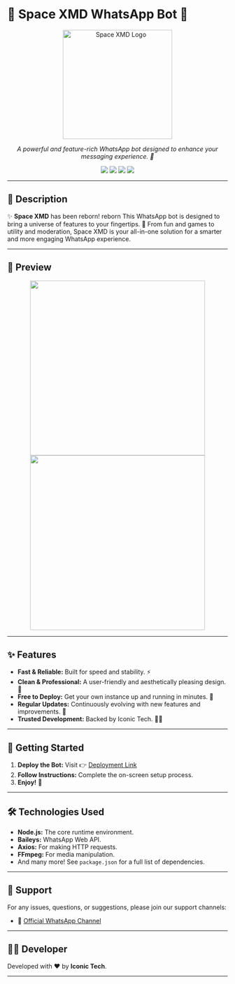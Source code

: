# 🚀 Space XMD WhatsApp Bot 🤖

<p align="center">
  <img src="https://raw.githubusercontent.com/saeedx302/space-xmd/main/SpaceMedia/spacelogo.jpg" width="250" alt="Space XMD Logo"/>
</p>

<p align="center">
  <i>A powerful and feature-rich WhatsApp bot designed to enhance your messaging experience. 🌌</i>
</p>

<p align="center">
  <img src="https://img.shields.io/badge/Status-Under_Maintenance-orange?style=for-the-badge&logo=rocket"/>
  <img src="https://img.shields.io/badge/Version-1.0.0-blue?style=for-the-badge&logo=whatsapp"/>
  <img src="https://img.shields.io/github/license/saeedx302/space-xmd?style=for-the-badge&logo=github"/>
  <img src="https://img.shields.io/badge/Developed_By-Iconic_Tech-purple?style=for-the-badge"/>
</p>

---

## 📖 Description

✨ **Space XMD** has been reborn!  reborn This WhatsApp bot is designed to bring a universe of features to your fingertips. 🌠 From fun and games to utility and moderation, Space XMD is your all-in-one solution for a smarter and more engaging WhatsApp experience.

---

## 📸 Preview

<p align="center">
  <img src="https://files.catbox.moe/9gz0cx.jpg" width="400"/>
  <img src="https://files.catbox.moe/88y517.jpg" width="400"/>
</p>

---

## ✨ Features

-   **Fast & Reliable:** Built for speed and stability. ⚡
-   **Clean & Professional:** A user-friendly and aesthetically pleasing design. 🎨
-   **Free to Deploy:** Get your own instance up and running in minutes. 💸
-   **Regular Updates:** Continuously evolving with new features and improvements. 🔄
-   **Trusted Development:** Backed by Iconic Tech. 👨‍💻

---

## 🚀 Getting Started

1.  **Deploy the Bot:** Visit 👉 [Deployment Link](https://tinyurl.com/253tajve)
2.  **Follow Instructions:** Complete the on-screen setup process.
3.  **Enjoy!** 🎉

---

## 🛠️ Technologies Used

-   **Node.js:** The core runtime environment.
-   **Baileys:** WhatsApp Web API.
-   **Axios:** For making HTTP requests.
-   **FFmpeg:** For media manipulation.
-   And many more! See `package.json` for a full list of dependencies.

---

## 🤝 Support

For any issues, questions, or suggestions, please join our support channels:

-   📢 [Official WhatsApp Channel](https://whatsapp.com/channel/0029ValX2Js9RZAVtDgMYj0r)

---

## 👨‍💻 Developer

Developed with ❤️ by **Iconic Tech**.

---
